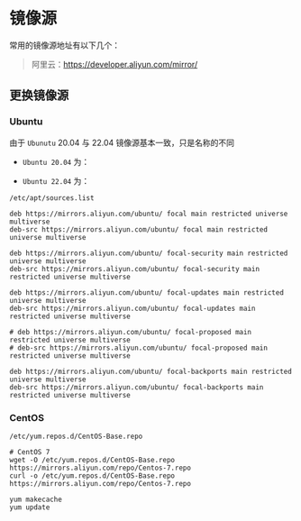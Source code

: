 # 镜像源

常用的镜像源地址有以下几个：

> 阿里云：https://developer.aliyun.com/mirror/

## 更换镜像源
### Ubuntu

由于 `Ubunutu` 20.04 与 22.04 镜像源基本一致，只是名称的不同

- `Ubuntu 20.04` 为：

- `Ubuntu 22.04` 为：

`/etc/apt/sources.list`

```shell
deb https://mirrors.aliyun.com/ubuntu/ focal main restricted universe multiverse
deb-src https://mirrors.aliyun.com/ubuntu/ focal main restricted universe multiverse

deb https://mirrors.aliyun.com/ubuntu/ focal-security main restricted universe multiverse
deb-src https://mirrors.aliyun.com/ubuntu/ focal-security main restricted universe multiverse

deb https://mirrors.aliyun.com/ubuntu/ focal-updates main restricted universe multiverse
deb-src https://mirrors.aliyun.com/ubuntu/ focal-updates main restricted universe multiverse

# deb https://mirrors.aliyun.com/ubuntu/ focal-proposed main restricted universe multiverse
# deb-src https://mirrors.aliyun.com/ubuntu/ focal-proposed main restricted universe multiverse

deb https://mirrors.aliyun.com/ubuntu/ focal-backports main restricted universe multiverse
deb-src https://mirrors.aliyun.com/ubuntu/ focal-backports main restricted universe multiverse
```

### CentOS
`/etc/yum.repos.d/CentOS-Base.repo`
```shell
# CentOS 7
wget -O /etc/yum.repos.d/CentOS-Base.repo https://mirrors.aliyun.com/repo/Centos-7.repo
curl -o /etc/yum.repos.d/CentOS-Base.repo https://mirrors.aliyun.com/repo/Centos-7.repo
```
```shell
yum makecache
yum update
```